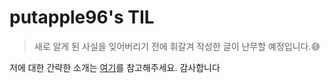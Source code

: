 # putapple96's TIL

>새로 알게 된 사실을 잊어버리기 전에 휘갈겨 작성한 글이 난무할 예정입니다.😅

저에 대한 간략한 소개는 [여기](about-me.md)를 참고해주세요. 감사합니다